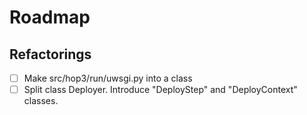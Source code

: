 # Roadmap

## Refactorings

- [ ] Make src/hop3/run/uwsgi.py into a class
- [ ] Split class Deployer. Introduce "DeployStep" and "DeployContext" classes.

